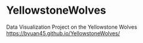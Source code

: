 # YellowstoneWolves
Data Visualization Project on the Yellowstone Wolves
https://byuan45.github.io/YellowstoneWolves/
